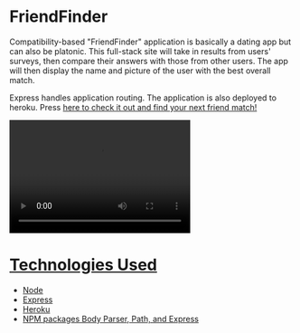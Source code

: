 # FriendFinder

Compatibility-based "FriendFinder" application is basically a dating app but can also be platonic. This full-stack site will take in results from users' surveys, then compare their answers with those from other users. The app will then display the name and picture of the user with the best overall match.

Express handles application routing.  The application is also deployed to heroku.  Press <a href ="https://aqueous-river-88890.herokuapp.com/survey">here to check it out and find your next friend match!

<video src="images/screencast.webm" width="320" height="200" controls preload></video>

<h1>Technologies Used</h1>
<ul>
<li>Node</li>
<li>Express</li>
<li>Heroku</li>
<li>NPM packages Body Parser, Path, and Express</li>
</ul>
